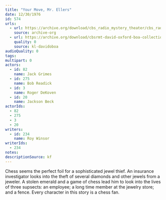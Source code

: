 ```yaml
---
title: "Your Move, Mr. Ellers"
date: 12/30/1976
id: 574
urls: 
  - url: https://archive.org/download/cbs_radio_mystery_theater/cbs_radio_mystery_theater-0551-0600.zip/cbs_radio_mystery_theater-0551-0600%2Fcbsrmt_0574_your_move_mr_ellers.mp3
    source: archive-org
  - url: https://archive.org/download/cbsrmt-david-oxford-boa-collection/CBSRMT-761230-0574-Your-Move,-Mr-Ellers-(128-48)_WBBM-JE-{BoA}.mp3
    quality: 0
    source: kl-davidoboa
audioQuality: 0
tags: 
multipart: 0
actors:  
  - id: 82
    name: Jack Grimes  
  - id: 275
    name: Bob Readick  
  - id: 3
    name: Roger DeKoven  
  - id: 20
    name: Jackson Beck
actorIds:  
  - 82  
  - 275  
  - 3  
  - 20
writers:  
  - id: 234
    name: Roy Winsor
writerIds:  
  - 234
notes: 
descriptionSource: kf
---
```

Chess seems the perfect foil for a sophisticated jewel thief. An insurance investigator looks into the theft of several diamonds and other jewels from a jeweler. A stolen emerald and a game of chess lead him to look into the lives of three supsects: an employee; a long time member at the jewelry store; and a fence. Every character in this story is a chess fan.
